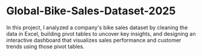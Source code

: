 # Global-Bike-Sales-Dataset-2025
In this project, I analyzed a company's bike sales dataset by cleaning the data in Excel, building pivot tables to uncover key insights, and designing an interactive dashboard that visualizes sales performance and customer trends using those pivot tables.
